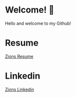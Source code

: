 # Welcome! 👋

Hello and welcome to my Github! 

# Resume 

[Zions Resume](https://docs.google.com/document/d/18HWJoeuPAth7L7n6pQNYusYYDDmsfoWUIKeQCEBBQaU/edit)

# Linkedin 

[Zions Linkedin](https://www.linkedin.com/in/zion-flores-684354214/)